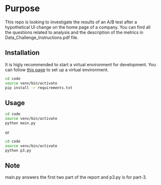 # Purpose
This repo is looking to investigate the results of an A/B test after a hypothetical UI change on the home page of a company. You can find all the questions related to analysis and the description of the metrics in Data_Challenge_Instructions.pdf file.
## Installation
It is higly recommended to start a virtual environment for development.
You can follow <a href="https://gist.github.com/simonw/4835a22c79a8d3c29dd155c716b19e16" target="_top">this page</a> to set up a virtual environment.
```sh
cd code
source venv/bin/activate
pip install -r requirements.txt
```
## Usage
```sh
cd code
source venv/bin/activate
python main.py
```
or 
```sh
cd code
source venv/bin/activate
python p3.py
```
## Note
main.py answers the first two part of the report and p3.py is for part-3.
